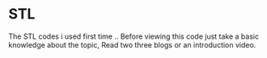 # STL
The STL codes i used first time ..
Before viewing this code just take a basic knowledge about the topic, Read two three blogs or an introduction video.
